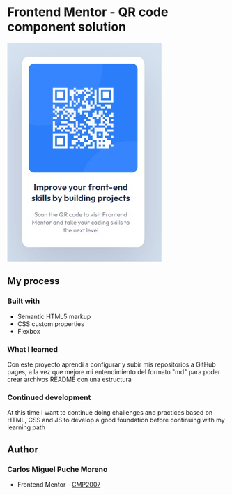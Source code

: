 # Frontend Mentor - QR code component solution 

![Design preview ](./images/Screenshot.jpg)

## My process

### Built with

- Semantic HTML5 markup
- CSS custom properties
- Flexbox

### What I learned

Con este proyecto aprendi a configurar y subir mis repositorios a GitHub pages, a la vez que mejore mi entendimiento del formato "md" para poder crear archivos README con una estructura

### Continued development

At this time I want to continue doing challenges and practices based on HTML, CSS and JS to develop a good foundation before continuing with my learning path

## Author

### Carlos Miguel Puche Moreno

- Frontend Mentor - [CMP2007](https://www.frontendmentor.io/profile/CMP2007)